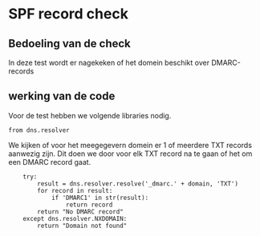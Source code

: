 # SPF record check

## Bedoeling van de check
In deze test wordt er nagekeken of het domein beschikt over DMARC-records

## werking van de code 
Voor de test hebben we volgende libraries nodig.
```
from dns.resolver
```

We kijken of voor het meegegevern domein er 1 of meerdere TXT records aanwezig zijn. Dit doen we door voor elk TXT record na te gaan of het om een DMARC record gaat.
```
    try:
        result = dns.resolver.resolve('_dmarc.' + domain, 'TXT')
        for record in result:
            if 'DMARC1' in str(result):
                return record
        return "No DMARC record"
    except dns.resolver.NXDOMAIN:
        return "Domain not found"
```